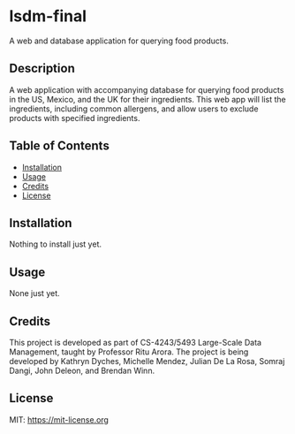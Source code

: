 # lsdm-final
A web and database application for querying food products.

## Description

A web application with accompanying database for querying food products
in the US, Mexico, and the UK for their ingredients. This web app will
list the ingredients, including common allergens, and allow users to
exclude products with specified ingredients. 

## Table of Contents

- [Installation](#installation)
- [Usage](#usage)
- [Credits](#credits)
- [License](#license)

## Installation

Nothing to install just yet.

## Usage

None just yet.

## Credits

This project is developed as part of CS-4243/5493 Large-Scale Data
Management, taught by Professor Ritu Arora. The project is being developed by
Kathryn Dyches, Michelle Mendez, Julian De La Rosa, Somraj Dangi, John Deleon,
and Brendan Winn.

## License

MIT: <https://mit-license.org>
